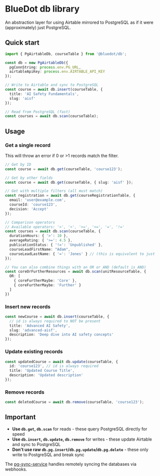 # BlueDot db library

An abstraction layer for using Airtable mirrored to PostgreSQL as if it were (approximately) just PostgreSQL.

## Quick start

```typescript
import { PgAirtableDb, courseTable } from '@bluedot/db';

const db = new PgAirtableDb({ 
  pgConnString: process.env.PG_URL, 
  airtableApiKey: process.env.AIRTABLE_API_KEY 
});

// Write to Airtable and sync to PostgreSQL
const course = await db.insert(courseTable, {
  title: 'AI Safety Fundamentals',
  slug: 'aisf'
});

// Read from PostgreSQL (fast)
const courses = await db.scan(courseTable);
```

## Usage

### Get a single record

This will throw an error if 0 or >1 records match the filter.

```typescript
// Get by ID
const course = await db.get(courseTable, 'course123');

// Get by other fields
const course = await db.get(courseTable, { slug: 'aisf' });

// Get with multiple filters (all must match)
const registration = await db.get(courseRegistrationTable, { 
  email: 'user@example.com', 
  courseId: 'course123',
  decision: 'Accept'
});

// Comparison operators
// Available operators: '>', '<', '>=', '<=', '=', '!='
const courses = await db.scan(courseTable, {
  durationHours: { '>': 10 },
  averageRating: { '>=': 4.5 },
  publicationStatus: { '!=': 'Unpublished' },
  courseLeadFirstName: "Adam",
  courseLeadLastName: { '=': 'Jones' } // (this is equivalent to just 'Jones', as we default to equality)
});

// You can also combine things with an OR or AND (default is AND)
const coreOrFurtherResources = await db.scan(unitResourceTable, {
  OR: [
    { coreFurtherMaybe: 'Core' },
    { coreFurtherMaybe: 'Further' }
  ]
})
```

### Insert new records

```typescript
const newCourse = await db.insert(courseTable, {
  // id is always required to NOT be present
  title: 'Advanced AI Safety',
  slug: 'advanced-aisf',
  description: 'Deep dive into AI safety concepts'
});
```

### Update existing records

```typescript
const updatedCourse = await db.update(courseTable, {
  id: 'course123', // id is always required
  title: 'Updated Course Title',
  description: 'Updated description'
});
```

### Remove records

```typescript
const deletedCourse = await db.remove(courseTable, 'course123');
```

## Important

- **Use `db.get`, `db.scan`** for reads - these query PostgreSQL directly for speed
- **Use `db.insert`, `db.update`, `db.remove`** for writes - these update Airtable and sync to PostgreSQL
- **Don't use raw `db.pg.insert`/`db.pg.update`/`db.pg.delete`** - these only write to PostgreSQL and break sync

The [pg-sync-service](../../apps/pg-sync-service/) handles remotely syncing the databases via webhooks.
